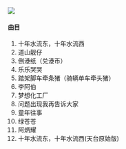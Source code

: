 
<img src="{{site.cdn}}/assets/imgs/county2014.jpg">

#### 曲目

1. 十年水流东，十年水流西
2. 道山靓仔
3. 倒港纸（兑港币）
4. 乐乐哭哭
5. 踏架脚车牵条猪（骑辆单车牵头猪）
6. 李阿伯
7. 梦想化工厂
8. 问题出现我再告诉大家
9. 童年往事
10. 绿苍苍
11. 阿炳耀
12. 十年水流东，十年水流西(天台原始版)

